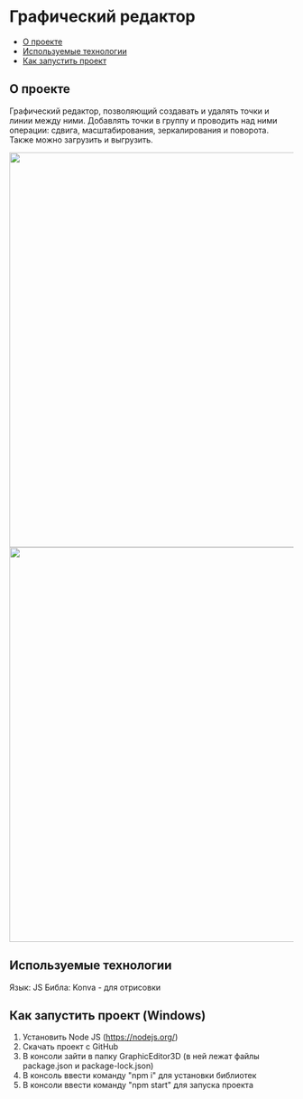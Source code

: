 # Графический редактор

* [О проекте](#AboutProject)
* [Используемые технологии](#TechnologiesUsed)
* [Как запустить проект](#StartProject)

<a id="AboutProject"></a>

## О проекте

Графический редактор, позволяющий создавать и удалять точки и линии между ними. Добавлять точки в группу и проводить над ними операции: сдвига, масштабирования, зеркалирования и поворота. Также можно загрузить и выгрузить.

<img src="images/1.png" width="700px">  
<img src="images/2.png" width="700px">  

<a id="TechnologiesUsed"></a>

## Используемые технологии

Язык: JS
Библа: Konva - для отрисовки

<a id="StartProject"></a>

## Как запустить проект (Windows)

1. Установить Node JS (https://nodejs.org/)
2. Скачать проект с GitHub
3. В консоли зайти в папку GraphicEditor3D (в ней лежат файлы package.json и package-lock.json)
4. В консоль ввести команду "npm i" для установки библиотек
5. В консоли ввести команду "npm start" для запуска проекта


